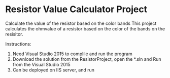 # Resistor Value Calculator Project
Calculate the value of the resistor based on the color bands
This project calculates the ohmvalue of a resistor based on the color of the bands on the resisitor.

Instructions:
1. Need Visual Studio 2015 to complile and run the program
2. Download the solution from the ResistorProject, open the *.sln and Run from the Visual Studio 2015
2. Can be deployed on IIS server, and run
